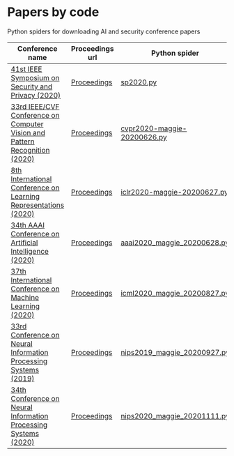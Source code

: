 # Papers by code
Python spiders for downloading AI and security conference papers

|Conference name|Proceedings url|Python spider|Notes|
|---------------------|-------------------|---------------------|-----|
|[41st IEEE Symposium on Security and Privacy (2020)](http://www.ieee-security.org/TC/SP2020/index.html)|[Proceedings](https://www.computer.org/csdl/proceedings/sp/2020/1dAAQaOrrva)|[sp2020.py](https://github.com/xieldy/Papersbycode/blob/master/sp2020.py)|104 papers|
|[33rd IEEE/CVF Conference on Computer Vision and Pattern Recognition (2020)](http://cvpr2020.thecvf.com/)|[Proceedings](http://openaccess.thecvf.com/CVPR2020.py)|[cvpr2020-maggie-20200626.py](https://github.com/MaggieHMD/Papersbycode/blob/master/cvpr2020-maggie-20200626.py)|1467 papers|
|[8th International Conference on Learning Representations (2020)](https://iclr.cc/Conferences/2020)|[Proceedings](https://iclr.cc/virtual_2020/papers.html?filter=keywords&search=)|[iclr2020-maggie-20200627.py](https://github.com/MaggieHMD/Papersbycode/blob/master/iclr2020-maggie-20200627.py)|687 papers|
|[34th AAAI Conference on Artificial Intelligence (2020)](https://aaai.org/Conferences/AAAI-20/)|[Proceedings](https://aaai.org/Library/AAAI/aaai20contents.php)|[aaai2020_maggie_20200628.py](https://github.com/MaggieHMD/Papersbycode/blob/master/aaai2020_maggie_20200628.py)|1591 papers|
|[37th International Conference on Machine Learning (2020)](https://icml.cc/Conferences/2020)|[Proceedings](https://icml.cc/virtual/2020/papers.html?filter=keywords)|[icml2020_maggie_20200827.py](https://github.com/MaggieHMD/Papersbycode/blob/master/icml2020_maggie_20200827.py)|1084 papers|
|[33rd Conference on Neural Information Processing Systems (2019)](https://neurips.cc/Conferences/2019)|[Proceedings](https://papers.nips.cc/book/advances-in-neural-information-processing-systems-32-2019)|[nips2019_maggie_20200927.py](https://github.com/MaggieHMD/Papersbycode/blob/master/nips2019_maggie_20200927.py)|1425 papers|
|[34th Conference on Neural Information Processing Systems (2020)](https://neurips.cc/Conferences/2020)|[Proceedings](https://papers.nips.cc/paper/2020)|[nips2020_maggie_20201111.py](https://github.com/MaggieHMD/Papersbycode/blob/master/nips2020_maggie_20201111.py)|1899 papers|
